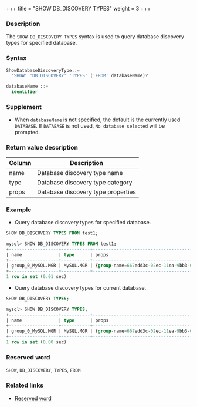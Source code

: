 +++
title = "SHOW DB_DISCOVERY TYPES"
weight = 3
+++

### Description

The `SHOW DB_DISCOVERY TYPES` syntax is used to query database discovery types for specified database.

### Syntax

```sql
ShowDatabaseDiscoveryType::=
  'SHOW' 'DB_DISCOVERY' 'TYPES' ('FROM' databaseName)?

databaseName ::=
  identifier
```

### Supplement

- When `databaseName` is not specified, the default is the currently used `DATABASE`. If `DATABASE` is not used, `No database selected` will be prompted.

### Return value description

| Column                   | Description                        |
| ------------------------ | -----------------------------------|
| name                     | Database discovery type name       |
| type                     | Database discovery type category   |
| props                    | Database discovery type properties |




### Example

- Query database discovery types for specified database.

```sql
SHOW DB_DISCOVERY TYPES FROM test1;
```

```sql
mysql> SHOW DB_DISCOVERY TYPES FROM test1;
+-------------------+-----------+---------------------------------------------------+
| name              | type      | props                                             |
+-------------------+-----------+---------------------------------------------------+
| group_0_MySQL.MGR | MySQL.MGR | {group-name=667edd3c-02ec-11ea-9bb3-080027e39bd2} |
+-------------------+-----------+---------------------------------------------------+
1 row in set (0.01 sec)
```

- Query database discovery types for current database.

```sql
SHOW DB_DISCOVERY TYPES;
```

```sql
mysql> SHOW DB_DISCOVERY TYPES;
+-------------------+-----------+---------------------------------------------------+
| name              | type      | props                                             |
+-------------------+-----------+---------------------------------------------------+
| group_0_MySQL.MGR | MySQL.MGR | {group-name=667edd3c-02ec-11ea-9bb3-080027e39bd2} |
+-------------------+-----------+---------------------------------------------------+
1 row in set (0.00 sec)
```

### Reserved word

`SHOW`, `DB_DISCOVERY`, `TYPES`, `FROM`

### Related links

- [Reserved word](/en/reference/distsql/syntax/reserved-word/)
